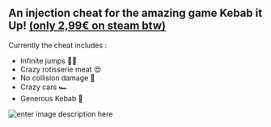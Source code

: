 ## An injection cheat for the amazing game Kebab it Up! [(only 2,99€ on steam btw)](https://store.steampowered.com/app/745400/Kebab_it_Up/)
Currently the cheat includes :

 - Infinite jumps 🏃‍♂️
 - Crazy rotisserie meat 😍
 - No collision damage 🗿
 - Crazy cars 🏎
 - Generous Kebab 🌯

![enter image description here](https://s2.ezgif.com/tmp/ezgif-2-6f1ad0e5d4.gif)
